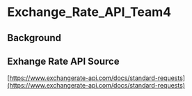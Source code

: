 # Exchange_Rate_API_Team4

## Background

## Exhange Rate API Source
[https://www.exchangerate-api.com/docs/standard-requests](https://www.exchangerate-api.com/docs/standard-requests)

